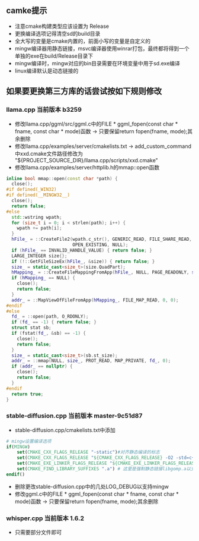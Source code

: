 
## camke提示
- 注意cmake构建类型应该设置为 Release
- 更换编译选项记得清空sd的build目录
- 全大写的变量是cmake内置的，前面小写的变量是自定义的
- mingw编译器用静态链接，msvc编译器使用winrar打包，最终都将得到一个单独的exe在build/Release目录下
- mingw编译时，mingw对应的bin目录需要在环境变量中用于sd.exe编译
- linux编译默认是动态链接的

## 如果要更换第三方库的话尝试按如下规则修改
### llama.cpp 当前版本 b3259
- 修改llama.cpp/ggml/src/ggml.c中的FILE * ggml_fopen(const char * fname, const char * mode)函数 -> 只要保留return fopen(fname, mode);其余删除
- 修改llama.cpp/examples/server/cmakelists.txt -> add_custom_command中xxd.cmake文件路径修改为 "${PROJECT_SOURCE_DIR}/llama.cpp/scripts/xxd.cmake"
- 修改llama.cpp/examples/server/httplib.h的mmap::open函数
```c++
inline bool mmap::open(const char *path) {
  close();
#if defined(_WIN32)
#if defined(__MINGW32__)
  close();
  return false;
#else
  std::wstring wpath;
  for (size_t i = 0; i < strlen(path); i++) {
    wpath += path[i];
  }
  hFile_ = ::CreateFile2(wpath.c_str(), GENERIC_READ, FILE_SHARE_READ,
                         OPEN_EXISTING, NULL);
  if (hFile_ == INVALID_HANDLE_VALUE) { return false; }
  LARGE_INTEGER size{};
  if (!::GetFileSizeEx(hFile_, &size)) { return false; }
  size_ = static_cast<size_t>(size.QuadPart);
  hMapping_ = ::CreateFileMappingFromApp(hFile_, NULL, PAGE_READONLY, size_, NULL);
  if (hMapping_ == NULL) {
    close();
    return false;
  }
  addr_ = ::MapViewOfFileFromApp(hMapping_, FILE_MAP_READ, 0, 0);
#endif
#else
  fd_ = ::open(path, O_RDONLY);
  if (fd_ == -1) { return false; }
  struct stat sb;
  if (fstat(fd_, &sb) == -1) {
    close();
    return false;
  }
  size_ = static_cast<size_t>(sb.st_size);
  addr_ = ::mmap(NULL, size_, PROT_READ, MAP_PRIVATE, fd_, 0);
  if (addr_ == nullptr) {
    close();
    return false;
  }
#endif
  return true;
}
```

### stable-diffusion.cpp 当前版本 master-9c51d87
- stable-diffusion.cpp/cmakelists.txt中添加
```cmake
# mingw设置编译选项
if(MINGW)
    set(CMAKE_CXX_FLAGS_RELEASE "-static")#对齐静态编译的标志
    set(CMAKE_CXX_FLAGS_RELEASE "${CMAKE_CXX_FLAGS_RELEASE} -O2 -std=c++11 -march=native -Wall -Wextra -ffunction-sections -fdata-sections -fexceptions -mthreads")    
    set(CMAKE_EXE_LINKER_FLAGS_RELEASE "${CMAKE_EXE_LINKER_FLAGS_RELEASE} -Wl,--gc-sections -s") #编译优化
    set(CMAKE_FIND_LIBRARY_SUFFIXES ".a") # 这里是强制静态链接libgomp.a以支持openmp算法
endif()
```
- 删除更改stable-diffusion.cpp中的几处LOG_DEBUG以支持mingw
- 修改ggml.c中的FILE * ggml_fopen(const char * fname, const char * mode)函数 -> 只要保留return fopen(fname, mode);其余删除

### whisper.cpp 当前版本 1.6.2
- 只需要部分文件即可
